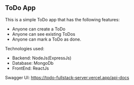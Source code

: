 ## ToDo App

This is a simple ToDo app that has the following features:
- Anyone can create a ToDo
- Anyone can see existing ToDos
- Anyone can mark a ToDo as done.

Technologies used:
- Backend: NodeJs(ExpressJs)
- Database: MongoDb
- FrontEnd: ReactJs

Swagger UI: https://todo-fullstack-server.vercel.app/api-docs
